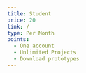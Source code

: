 ```yaml
---
title: Student
price: 20
link: /
type: Per Month
points:
  - One account
  - Unlimited Projects
  - Download prototypes
---
```


